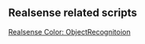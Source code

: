 
## Realsense related scripts

[Realsense Color: ObjectRecognitoion](src/color/ObjectRecognition/README_ObjectRecognition.md)